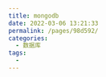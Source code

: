 ```yaml
---
title: mongodb
date: 2022-03-06 13:21:33
permalink: /pages/98d592/
categories:
  - 数据库
tags:
  - 
---
```

